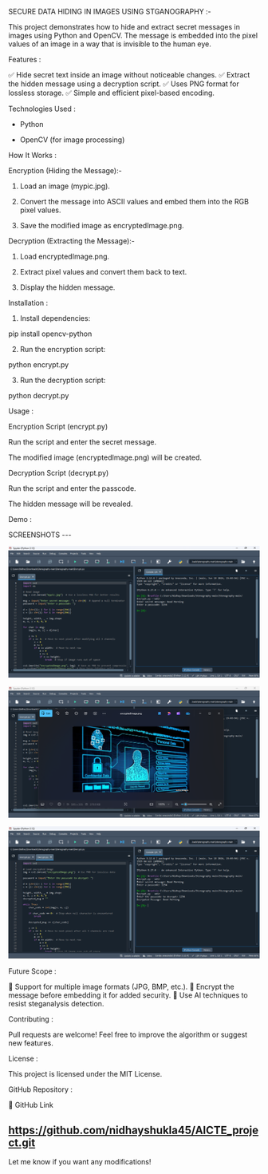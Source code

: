 SECURE DATA HIDING IN IMAGES USING STGANOGRAPHY :-

This project demonstrates how to hide and extract secret messages in images using Python and OpenCV. The message is embedded into the pixel values of an image in a way that is invisible to the human eye.

Features :

✅ Hide secret text inside an image without noticeable changes.
✅ Extract the hidden message using a decryption script.
✅ Uses PNG format for lossless storage.
✅ Simple and efficient pixel-based encoding.

Technologies Used :

* Python

* OpenCV (for image processing)

How It Works :

Encryption (Hiding the Message):-

1. Load an image (mypic.jpg).


2. Convert the message into ASCII values and embed them into the RGB pixel values.


3. Save the modified image as encryptedImage.png.



Decryption (Extracting the Message):-

1. Load encryptedImage.png.


2. Extract pixel values and convert them back to text.


3. Display the hidden message.



Installation :


1. Install dependencies:

pip install opencv-python 


2. Run the encryption script:

python encrypt.py


3. Run the decryption script:

python decrypt.py



Usage :

Encryption Script (encrypt.py)

Run the script and enter the secret message.

The modified image (encryptedImage.png) will be created.


Decryption Script (decrypt.py)

Run the script and enter the passcode.

The hidden message will be revealed.


Demo :

SCREENSHOTS ---

![image alt](https://github.com/nidhayshukla45/AICTE_project/blob/0703e7c9cf72a4ba8a1295ee039047e73b55b5a5/Screenshot%20of%20Encrypt%20Code%20with%20Output.png)

![image alt](https://github.com/nidhayshukla45/AICTE_project/blob/57cd89174711bdeba11f9e43d0b880d3f818efe3/Screenshot%20of%20encryptedImage%20created.png)

![image alt](https://github.com/nidhayshukla45/AICTE_project/blob/ff7517ce5eabc46e0d591cf30a0423ffd635bc1d/Screenshot%20of%20Decrypt%20Code%20with%20Output.png)

Future Scope :

🔹 Support for multiple image formats (JPG, BMP, etc.).
🔹 Encrypt the message before embedding it for added security.
🔹 Use AI techniques to resist steganalysis detection.

Contributing :

Pull requests are welcome! Feel free to improve the algorithm or suggest new features.

License :

This project is licensed under the MIT License.

GitHub Repository :

🔗 GitHub Link

https://github.com/nidhayshukla45/AICTE_project.git
---

Let me know if you want any modifications!
